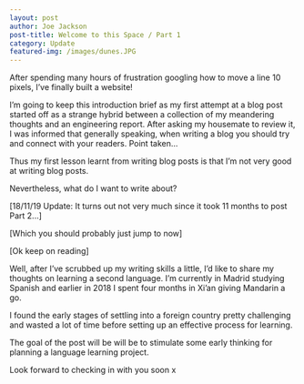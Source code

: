 ```yaml
---
layout: post
author: Joe Jackson
post-title: Welcome to this Space / Part 1
category: Update
featured-img: /images/dunes.JPG 
---
```

After spending many hours of frustration googling how to move a line 10 pixels, I’ve finally built a website!

I’m going to keep this introduction brief as my first attempt at a blog post started off as a strange hybrid between a collection of my meandering thoughts and an engineering report. After asking my housemate to review it, I was informed that generally speaking, when writing a blog you should try and connect with your readers. Point taken…

Thus my first lesson learnt from writing blog posts is that I’m not very good at writing blog posts.

Nevertheless, what do I want to write about?

<p class="center italic">[18/11/19 Update: It turns out not very much since it took 11 months to post Part 2...]</p>

<p class="center italic">[Which you should probably just jump to now]</p>	

<p class="center italic">[Ok keep on reading]</p>

Well, after I’ve scrubbed up my writing skills a little, I’d like to share my thoughts on learning a second language. I’m currently in Madrid studying Spanish and earlier in 2018 I spent four months in Xi’an giving Mandarin a go.

I found the early stages of settling into a foreign country pretty challenging and wasted a lot of time before setting up an effective process for learning.  

The goal of the post will be will be to stimulate some early thinking for planning a language learning project. 

Look forward to checking in with you soon x




